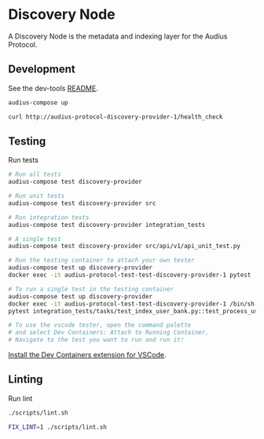 # Discovery Node

A Discovery Node is the metadata and indexing layer for the Audius Protocol.

## Development

See the dev-tools [README](https://github.com/AudiusProject/audius-protocol/tree/main/dev-tools).

```bash
audius-compose up

curl http://audius-protocol-discovery-provider-1/health_check
```

## Testing

Run tests

```bash
# Run all tests
audius-compose test discovery-provider

# Run unit tests
audius-compose test discovery-provider src

# Run integration tests
audius-compose test discovery-provider integration_tests

# A single test
audius-compose test discovery-provider src/api/v1/api_unit_test.py

# Run the testing container to attach your own tester
audius-compose test up discovery-provider
docker exec -it audius-protocol-test-test-discovery-provider-1 pytest

# To run a single test in the testing container
audius-compose test up discovery-provider
docker exec -it audius-protocol-test-test-discovery-provider-1 /bin/sh
pytest integration_tests/tasks/test_index_user_bank.py::test_process_user_bank_tx_details_valid_purchase

# To use the vscode tester, open the command palette
# and select Dev Containers: Attach to Running Container.
# Navigate to the test you want to run and run it!
```

[Install the Dev Containers extension for VSCode](https://marketplace.visualstudio.com/items?itemName=ms-vscode-remote.remote-containers).

## Linting

Run lint

```bash
./scripts/lint.sh

FIX_LINT=1 ./scripts/lint.sh
```
